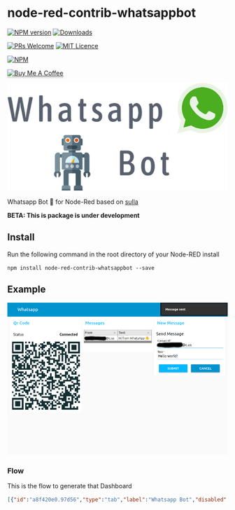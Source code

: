 # node-red-contrib-whatsappbot

[![NPM version](http://img.shields.io/npm/v/node-red-contrib-whatsappbot.svg)](https://www.npmjs.com/package/node-red-contrib-whatsappbot)
[![Downloads](https://img.shields.io/npm/dm/node-red-contrib-whatsappbot.svg)](https://www.npmjs.com/package/node-red-contrib-whatsappbot)

[![PRs Welcome](https://img.shields.io/badge/PRs-welcome-brightgreen.svg?style=flat-square)](http://makeapullrequest.com)
[![MIT Licence](https://badges.frapsoft.com/os/mit/mit.png?v=103)](https://opensource.org/licenses/mit-license.php)

[![NPM](https://nodei.co/npm/node-red-contrib-whatsappbot.png?downloads=true)](https://nodei.co/npm/node-red-contrib-whatsappbot/)

<a href="https://www.buymeacoffee.com/MVg9wc2HE" target="_blank"><img src="https://www.buymeacoffee.com/assets/img/custom_images/orange_img.png" alt="Buy Me A Coffee" style="height: 41px !important;width: 174px !important;box-shadow: 0px 3px 2px 0px rgba(190, 190, 190, 0.5) !important;-webkit-box-shadow: 0px 3px 2px 0px rgba(190, 190, 190, 0.5) !important;" ></a>

<p align="center">
<img src="./icons/logo.png" alt="Logo"/>
</p>

Whatsapp Bot  🤖  for Node-Red based on [sulla](https://github.com/danielcardeenas/sulla)

**BETA: This is package is under development**

## Install

Run the following command in the root directory of your Node-RED install

    npm install node-red-contrib-whatsappbot --save

## Example

<p align="center">
<img src="./icons/dashboard.png" alt="Dashboard"/>
</p>

### Flow

This is the flow to generate that Dashboard

```json
[{"id":"a8f420e0.97d56","type":"tab","label":"Whatsapp Bot","disabled":false,"info":""},{"id":"bfa62c5c.9eb82","type":"whatsapp-bot","z":"a8f420e0.97d56","name":"MyBot","client":"252f59e4.ac4286","x":567,"y":194,"wires":[["e92bb4e.feb5b48"]]},{"id":"e92bb4e.feb5b48","type":"switch","z":"a8f420e0.97d56","name":"","property":"topic","propertyType":"msg","rules":[{"t":"eq","v":"qrCode","vt":"str"},{"t":"eq","v":"onMessage","vt":"str"},{"t":"eq","v":"sendText","vt":"str"}],"checkall":"true","repair":false,"outputs":3,"x":741,"y":194,"wires":[["77f067d4.07c848"],["dfbf19ce.ab3798"],["4f03b9c2.93d938"]]},{"id":"77f067d4.07c848","type":"ui_template","z":"a8f420e0.97d56","group":"81777301.fe6b5","name":"qrCode","order":0,"width":"6","height":"6","format":"<img id=\"qrCode\"></img>\n\n<script>\n(function(scope) {\n    scope.$watch('msg', function(data) {\n        document.getElementById('qrCode').src = data.payload[0]\n    });\n    \n})(scope);\n</script>","storeOutMessages":true,"fwdInMessages":true,"templateScope":"local","x":933,"y":194,"wires":[[]]},{"id":"75111269.f4341c","type":"status","z":"a8f420e0.97d56","name":"","scope":["bfa62c5c.9eb82"],"x":751,"y":132,"wires":[["134b9473.f931fc","ed556e32.42035"]]},{"id":"134b9473.f931fc","type":"ui_text","z":"a8f420e0.97d56","group":"81777301.fe6b5","order":12,"width":0,"height":0,"name":"","label":"Status","format":"{{msg.status.text}}","layout":"row-spread","x":919,"y":132,"wires":[]},{"id":"ed556e32.42035","type":"debug","z":"a8f420e0.97d56","name":"","active":true,"tosidebar":true,"console":false,"tostatus":false,"complete":"true","targetType":"full","x":920,"y":66,"wires":[]},{"id":"d07a8876.493ae8","type":"ui_table","z":"a8f420e0.97d56","group":"59e0dd1.9954d24","name":"messages","order":12,"width":0,"height":0,"columns":[{"field":"from","title":"From","width":"","align":"left","formatter":"plaintext","formatterParams":{"target":"_blank"}},{"field":"text","title":"Text","width":"","align":"left","formatter":"plaintext","formatterParams":{"target":"_blank"}}],"outputs":0,"cts":false,"x":1129,"y":264,"wires":[]},{"id":"dfbf19ce.ab3798","type":"function","z":"a8f420e0.97d56","name":"onMessage","func":"\nvar messages = flow.get('messages') || []\n\nif(msg.topic === 'init') {\n    messages = []\n} else {\n    var tmp = msg.payload[0]\n\n    tmp = {\n        from: tmp.from,\n        text: tmp.content\n    }\n    \n    messages.push(tmp)\n}\n\nflow.set('messages', messages)\n\nreturn {payload: messages};","outputs":1,"noerr":0,"x":949,"y":264,"wires":[["d07a8876.493ae8"]]},{"id":"a3009aa6.fb9ec8","type":"ui_form","z":"a8f420e0.97d56","name":"sendMessage","label":"Send Message","group":"3d882eae.376e82","order":0,"width":0,"height":0,"options":[{"label":"Contact Id","value":"number","type":"text","required":true,"rows":null},{"label":"Text","value":"text","type":"text","required":true,"rows":null}],"formValue":{"number":"","text":""},"payload":"","submit":"submit","cancel":"cancel","topic":"sendText","x":184,"y":195,"wires":[["42f0775e.a41008"]]},{"id":"42f0775e.a41008","type":"function","z":"a8f420e0.97d56","name":"","func":"node.send({topic: 'sendText', payload: [msg.payload.number, msg.payload.text]})","outputs":1,"noerr":0,"x":396,"y":195,"wires":[["bfa62c5c.9eb82"]]},{"id":"4f03b9c2.93d938","type":"function","z":"a8f420e0.97d56","name":"onDelivery","func":"var success = msg.payload[0].startsWith('true')\n\n\nnode.send({payload: success ? 'Message sent' : 'Error'})","outputs":1,"noerr":0,"x":955,"y":325,"wires":[["12856084.b28aef"]]},{"id":"12856084.b28aef","type":"ui_toast","z":"a8f420e0.97d56","position":"top right","displayTime":"3","highlight":"","sendall":true,"outputs":0,"ok":"OK","cancel":"","raw":false,"topic":"","name":"","x":1151,"y":325,"wires":[]},{"id":"c920caaa.0a1ba8","type":"inject","z":"a8f420e0.97d56","name":"clear","topic":"init","payload":"","payloadType":"date","repeat":"","crontab":"","once":false,"onceDelay":0.1,"x":717,"y":265,"wires":[["dfbf19ce.ab3798"]]},{"id":"252f59e4.ac4286","type":"whatsapp-client","z":"","session":"session","headless":true,"devtools":false},{"id":"81777301.fe6b5","type":"ui_group","z":"","name":"Qr Code","tab":"fce3a44.ffd5658","disp":true,"width":"6","collapse":false},{"id":"59e0dd1.9954d24","type":"ui_group","z":"","name":"Messages","tab":"fce3a44.ffd5658","disp":true,"width":"6","collapse":false},{"id":"3d882eae.376e82","type":"ui_group","z":"","name":"New Message","tab":"fce3a44.ffd5658","disp":true,"width":"6","collapse":false},{"id":"fce3a44.ffd5658","type":"ui_tab","z":"","name":"Whatsapp","icon":"dashboard","disabled":false,"hidden":false}]
```